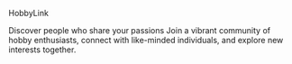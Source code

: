 HobbyLink

Discover people who share your passions
Join a vibrant community of hobby enthusiasts, connect with like-minded individuals, and explore new interests together.
